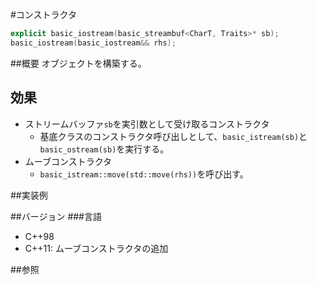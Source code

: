 #コンストラクタ
```cpp
explicit basic_iostream(basic_streambuf<CharT, Traits>* sb);
basic_iostream(basic_iostream&& rhs);
```

##概要
オブジェクトを構築する。

## 効果
- ストリームバッファ`sb`を実引数として受け取るコンストラクタ
    - 基底クラスのコンストラクタ呼び出しとして、`basic_istream(sb)`と`basic_ostream(sb)`を実行する。
- ムーブコンストラクタ
    - `basic_istream::move(std::move(rhs))`を呼び出す。

##実装例

##バージョン
###言語
- C++98
- C++11: ムーブコンストラクタの追加

##参照
